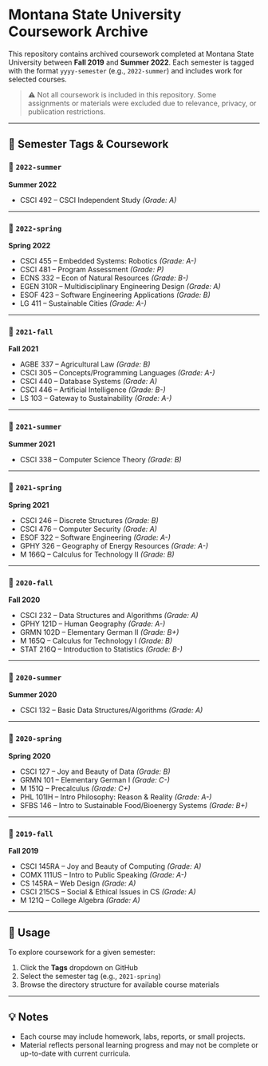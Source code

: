 # Montana State University Coursework Archive

This repository contains archived coursework completed at Montana State University between **Fall 2019** and **Summer 2022**. Each semester is tagged with the format `yyyy-semester` (e.g., `2022-summer`) and includes work for selected courses.

> ⚠️ Not all coursework is included in this repository. Some assignments or materials were excluded due to relevance, privacy, or publication restrictions.

---

## 📌 Semester Tags & Coursework

### 🔖 `2022-summer`
**Summer 2022**
- CSCI 492 – CSCI Independent Study _(Grade: A)_

---

### 🔖 `2022-spring`
**Spring 2022**
- CSCI 455 – Embedded Systems: Robotics _(Grade: A-)_
- CSCI 481 – Program Assessment _(Grade: P)_
- ECNS 332 – Econ of Natural Resources _(Grade: B-)_
- EGEN 310R – Multidisciplinary Engineering Design _(Grade: A)_
- ESOF 423 – Software Engineering Applications _(Grade: B)_
- LG 411 – Sustainable Cities _(Grade: A-)_

---

### 🔖 `2021-fall`
**Fall 2021**
- AGBE 337 – Agricultural Law _(Grade: B)_
- CSCI 305 – Concepts/Programming Languages _(Grade: A-)_
- CSCI 440 – Database Systems _(Grade: A)_
- CSCI 446 – Artificial Intelligence _(Grade: B-)_
- LS 103 – Gateway to Sustainability _(Grade: A-)_

---

### 🔖 `2021-summer`
**Summer 2021**
- CSCI 338 – Computer Science Theory _(Grade: B)_

---

### 🔖 `2021-spring`
**Spring 2021**
- CSCI 246 – Discrete Structures _(Grade: B)_
- CSCI 476 – Computer Security _(Grade: A)_
- ESOF 322 – Software Engineering _(Grade: A-)_
- GPHY 326 – Geography of Energy Resources _(Grade: A-)_
- M 166Q – Calculus for Technology II _(Grade: B)_

---

### 🔖 `2020-fall`
**Fall 2020**
- CSCI 232 – Data Structures and Algorithms _(Grade: A)_
- GPHY 121D – Human Geography _(Grade: A-)_
- GRMN 102D – Elementary German II _(Grade: B+)_
- M 165Q – Calculus for Technology I _(Grade: B)_
- STAT 216Q – Introduction to Statistics _(Grade: B-)_

---

### 🔖 `2020-summer`
**Summer 2020**
- CSCI 132 – Basic Data Structures/Algorithms _(Grade: A)_

---

### 🔖 `2020-spring`
**Spring 2020**
- CSCI 127 – Joy and Beauty of Data _(Grade: B)_
- GRMN 101 – Elementary German I _(Grade: C-)_
- M 151Q – Precalculus _(Grade: C+)_
- PHL 101IH – Intro Philosophy: Reason & Reality _(Grade: A-)_
- SFBS 146 – Intro to Sustainable Food/Bioenergy Systems _(Grade: B+)_

---

### 🔖 `2019-fall`
**Fall 2019**
- CSCI 145RA – Joy and Beauty of Computing _(Grade: A)_
- COMX 111US – Intro to Public Speaking _(Grade: A-)_
- CS 145RA – Web Design _(Grade: A)_
- CSCI 215CS – Social & Ethical Issues in CS _(Grade: A)_
- M 121Q – College Algebra _(Grade: A)_

---

## 📎 Usage

To explore coursework for a given semester:

1. Click the **Tags** dropdown on GitHub
2. Select the semester tag (e.g., `2021-spring`)
3. Browse the directory structure for available course materials

---

## 💡 Notes

- Each course may include homework, labs, reports, or small projects.
- Material reflects personal learning progress and may not be complete or up-to-date with current curricula.



